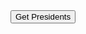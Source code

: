 <div>
  <button id="getPresidents" type="button"> Get Presidents </button>
</div>

<div>
  <ul id='bar'>
  </ul>
</div>

